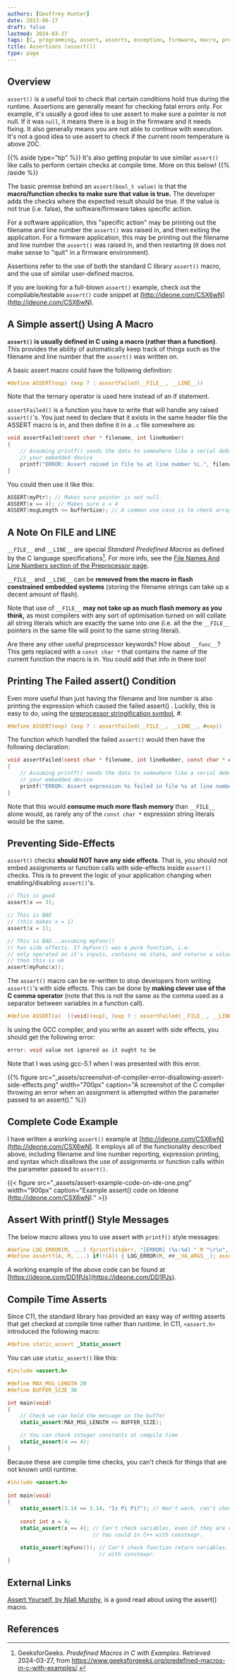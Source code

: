 ```yaml
---
authors: [Geoffrey Hunter]
date: 2013-06-17
draft: false
lastmod: 2024-03-27
tags: [C, programming, assert, asserts, exception, firmware, macro, pre-processor, GCC]
title: Assertions (assert())
type: page
---
```


## Overview

`assert()` is a useful tool to check that certain conditions hold true during the runtime. Assertions are generally meant for checking fatal errors only. For example, it's usually a good idea to use assert to make sure a pointer is not null. If it was `null`, it means there is a bug in the firmware and it needs fixing. It also generally means you are not able to continue with execution. It's not a good idea to use assert to check if the current room temperature is above 20C.

{{% aside type="tip" %}}
It's also getting popular to use similar `assert()` like calls to perform certain checks at compile time. More on this below!
{{% /aside %}}

The basic premise behind an `assert(bool_t value)` is that the **macro/function checks to make sure that value is true.** The developer adds the checks where the expected result should be true. If the value is not true (i.e. false), the software/firmware takes specific action.

For a software application, this "specific action" may be printing out the filename and line number the `assert()` was raised in, and then exiting the application. For a firmware application, this may be printing out the filename and line number the `assert()` was raised in, and then restarting (it does not make sense to "quit" in a firmware environment).

Assertions refer to the use of both the standard C library `assert()` macro, and the use of similar user-defined macros.

If you are looking for a full-blown `assert()` example, check out the compilable/testable `assert()` code snippet at [http://ideone.com/CSX6wN](http://ideone.com/CSX6wN).

## A Simple assert() Using A Macro

**`assert()` is usually defined in C using a macro (rather than a function)**. This provides the ability of automatically keep track of things such as the filename and line number that the `assert()` was written on.

A basic assert macro could have the following definition:

```c
#define ASSERT(exp) (exp ? : assertFailed(__FILE__, __LINE__))
```

Note that the ternary operator is used here instead of an if statement.

`assertFailed()` is a function you have to write that will handle any raised `assert()`'s. You just need to declare that it exists in the same header file the ASSERT macro is in, and then define it in a `.c` file somewhere as:

```c
void assertFailed(const char * filename, int lineNumber)
{
    // Assuming printf() sends the data to somewhere like a serial debug port on
    // your embedded device
    printf("ERROR: Assert raised in file %s at line number %i.", filename, lineNumber);
}
```

You could then use it like this:

```c
ASSERT(myPtr); // Makes sure pointer is not null.
ASSERT(x == 4); // Makes sure x = 4
ASSERT(msgLength <= bufferSize); // A common use case is to check array sizes
```

## A Note On __FILE__ and __LINE__

`__FILE__` and `__LINE__` are special _Standard Predefined Macros_ as defined by the C language specifications[^geeks-for-geeks-predefined-macros-in-c-with-examples]. For more info, see the [File Names And Line Numbers section of the Preprocessor page](/programming/languages/c/preprocessor#file-names-and-line-numbers).

`__FILE__` and `__LINE__` can be **removed from the macro in flash constrained embedded systems** (storing the filename strings can take up a decent amount of flash).

Note that use of `__FILE__` **may not take up as much flash memory as you think,** as most compilers with any sort of optimisation turned on will collate all string literals which are exactly the same into one (i.e. all the the `__FILE__` pointers in the same file will point to the same string literal).

Are there any other useful preprocessor keywords? How about `__func__`? This gets replaced with a `const char *` that contains the name of the current function the macro is in. You could add that info in there too!

## Printing The Failed assert() Condition

Even more useful than just having the filename and line number is also printing the expression which caused the failed assert() . Luckily, this is easy to do, using the [preprocessor stringification symbol](/programming/languages/c/preprocessor#stringification), #.

```c    
#define ASSERT(exp) (exp ? : assertFailed(__FILE__, __LINE__, #exp))
```

The function which handled the failed `assert()` would then have the following declaration:

```c
void assertFailed(const char * filename, int lineNumber, const char * expression)
{
    // Assuming printf() sends the data to somewhere like a serial debug port on
    // your embedded device
    printf("ERROR: Assert expression %s failed in file %s at line number %i.", expression, filename, lineNumber);
}
```

Note that this would **consume much more flash memory** than `__FILE__` alone would, as rarely any of the `const char *` expression string literals would be the same.

## Preventing Side-Effects

`assert()` checks **should NOT have any side effects**. That is, you should not embed assignments or function calls with side-effects inside `assert()` checks. This is to prevent the logic of your application changing when enabling/disabling `assert()`'s.

```c    
// This is good
assert(x == 3);

// This is BAD
// (this makes x = 1)
assert(x = 1);

// This is BAD...assuming myFunc()
// has side effects. If myFunc() was a pure function, i.e.
// only operated on it's inputs, contains no state, and returns a value
// then this is ok
assert(myFunc(x));
```

The `assert()` macro can be re-written to stop developers from writing `assert()`'s with side effects. This can be done by **making clever use of the C comma operator** (note that this is not the same as the comma used as a separator between variables in a function call).

```c    
#define ASSERT(a)  ((void)(exp), (exp ? : assertFailed(__FILE__, __LINE__, #exp)))
```

Is using the GCC compiler, and you write an assert with side effects, you should get the following error:

```c
error: void value not ignored as it ought to be
```

Note that I was using gcc-5.1 when I was presented with this error.

{{% figure src="_assets/screenshot-of-compiler-error-disallowing-assert-side-effects.png" width="700px" caption="A screenshot of the C compiler throwing an error when an assignment is attempted within the parameter passed to an assert()." %}}

## Complete Code Example

I have written a working `assert()` example at [http://ideone.com/CSX6wN](http://ideone.com/CSX6wN). It employs all of the functionality described above, including filename and line number reporting, expression printing, and syntax which disallows the use of assignments or function calls within the parameter passed to `assert()`.

{{< figure src="_assets/assert-example-code-on-ide-one.png" width="900px" caption="Example assert() code on Ideone (http://ideone.com/CSX6wN)."  >}}

## Assert With printf() Style Messages

The below macro allows you to use assert with `printf()` style messages:

```c    
#define LOG_ERROR(M, ...) fprintf(stderr, "[ERROR] (%s:%d) " M "\r\n", __FILE__, __LINE__, ##__VA_ARGS__)
#define assertf(A, M, ...) if(!(A)) { LOG_ERROR(M, ##__VA_ARGS__); assert(A); }
```

A working example of the above code can  be found at [https://ideone.com/DD1PJs](https://ideone.com/DD1PJs).

## Compile Time Asserts

Since C11, the standard library has provided an easy way of writing asserts that get checked at compile time rather than runtime. In C11, `<assert.h>` introduced the following macro:

```c
#define static_assert _Static_assert
```

You can use `static_assert()` like this:

```c
#include <assert.h>

#define MAX_MSG_LENGTH 20
#define BUFFER_SIZE 30

int main(void)
{
    // Check we can hold the message in the buffer
    static_assert(MAX_MSG_LENGTH <= BUFFER_SIZE);

    // You can check integer constants at compile time
    static_assert(4 == 4);
}
```

Because these are compile time checks, you can't check for things that are not known until runtime.

```c
#include <assert.h>
 
int main(void)
{
    static_assert(3.14 == 3.14, "Is Pi Pi?"); // Won't work, can't check floats!
    
    const int x = 4;
    static_assert(x == 4); // Can't check variables, even if they are declared const
                           // You could in C++ with constexpr.

    static_assert(myFunc()); // Can't check function return variables. You can in C++
                             // with constexpr.
}
```

## External Links

[Assert Yourself, by Niall Murphy](http://www.embedded.com/electronics-blogs/other/4023329/Assert-Yourself), is a good read about using the assert() macro.

## References

[^geeks-for-geeks-predefined-macros-in-c-with-examples]: GeeksforGeeks. _Predefined Macros in C with Examples_. Retrieved 2024-03-27, from https://www.geeksforgeeks.org/predefined-macros-in-c-with-examples/.
